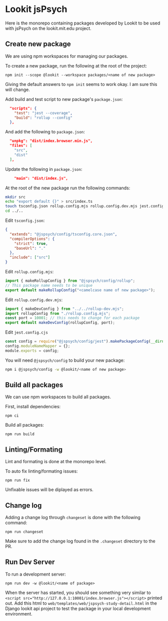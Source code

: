 # Lookit jsPsych

Here is the monorepo containing packages developed by Lookit to be used with jsPsych on the lookit.mit.edu project.

## Create new package

We are using npm workspaces for managing our packages.

To create a new package, run the following at the root of the project:

```
npm init --scope @lookit --workspace packages/<name of new package>
```

Giving the default answers to `npm init` seems to work okay. I am sure this will change.

Add build and test script to new package's `package.json`:

```json
  "scripts": {
    "test": "jest --coverage",
    "build": "rollup --config"
  },
```

And add the following to `package.json`:

```json
  "unpkg": "dist/index.browser.min.js",
  "files": [
    "src",
    "dist"
  ],
```

Update the following in `package.json`:

```json
    "main": "dist/index.js",
```

At the root of the new package run the following commands:

```sh
mkdir src
echo "export default {}" > src/index.ts
touch tsconfig.json rollup.config.mjs rollup.config.dev.mjs jest.config.cjs
cd ../..
```

Edit `tsconfig.json`:

```json
{
  "extends": "@jspsych/config/tsconfig.core.json",
  "compilerOptions": {
    "strict": true,
    "baseUrl": "."
  },
  "include": ["src"]
}
```

Edit `rollup.config.mjs`:

```mjs
import { makeRollupConfig } from "@jspsych/config/rollup";
// This package name needs to be unique
export default makeRollupConfig("<camelcase name of new package>");
```

Edit `rollup.config.dev.mjs`:

```mjs
import { makeDevConfig } from "../../rollup-dev.mjs";
import rollupConfig from "./rollup.config.mjs";
const port = 10001; // this needs to change for each package
export default makeDevConfig(rollupConfig, port);
```

Edit `jest.config.cjs`

```cjs
const config = require("@jspsych/config/jest").makePackageConfig(__dirname);
config.moduleNameMapper = {};
module.exports = config;
```

You will need `@jspsych/config` to build your new package:

```sh
npm i @jspsych/config -w @lookit/<name of new package>
```

## Build all packages

We can use npm workspaces to build all packages.

First, install dependencies:

```
npm ci
```

Build all packages:

```
npm run build
```

## Linting/Formating

Lint and formating is done at the monorepo level.

To auto fix linting/formating issues:

```
npm run fix
```

Unfixable issues will be diplayed as errors.

## Change log

Adding a change log through `changeset` is done with the following command:

```
npm run changeset
```

Make sure to add the change log found in the `.changeset` directory to the PR.

## Run Dev Server

To run a development server:

```
npm run dev -w @lookit/<name of package>
```

When the server has started, you should see something very similar to `<script src="http://127.0.0.1:10001/index.browser.js"></script>` printed out. Add this html to `web/templates/web/jspsych-study-detail.html` in the Django lookit api project to test the package in your local development environment.
